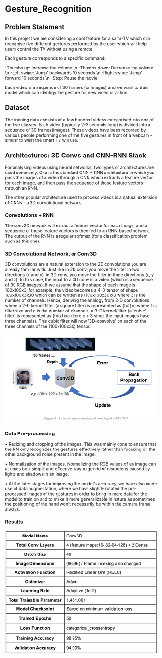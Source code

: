 # Gesture_Recognition

## Problem Statement
In this project we are considering a cool feature for a samr-TV which can recognise five different gestures performed by the user which will help users control the TV without using a remote.

Each gesture corresponds to a specific command:

-Thumbs up:  Increase the volume \n
-Thumbs down: Decrease the volume \n
-Left swipe: 'Jump' backwards 10 seconds \n
-Right swipe: 'Jump' forward 10 seconds \n
-Stop: Pause the movie

Each video is a sequence of 30 frames (or images) and we want to train model which can identigy the gesture for new video or action.

## Dataset
The training data consists of a few hundred videos categorised into one of the five classes. Each video (typically 2-3 seconds long) is divided into a sequence of 30 frames(images). These videos have been recorded by various people performing one of the five gestures in front of a webcam - similar to what the smart TV will use. 

## Architectures: 3D Convs and CNN-RNN Stack
For analysing videos using neural networks, two types of architectures are used commonly. One is the standard CNN + RNN architecture in which you pass the images of a video through a CNN which extracts a feature vector for each image, and then pass the sequence of these feature vectors through an RNN. 

The other popular architecture used to process videos is a natural extension of CNNs - a 3D convolutional network.

### Convolutions + RNN
The conv2D network will extract a feature vector for each image, and a sequence of these feature vectors is then fed to an RNN-based network. The output of the RNN is a regular softmax (for a classification problem such as this one).


### 3D Convolutional Network, or Conv3D
3D convolutions are a natural extension to the 2D convolutions you are already familiar with. Just like in 2D conv, you move the filter in two directions (x and y), in 3D conv, you move the filter in three directions (x, y and z). In this case, the input to a 3D conv is a video (which is a sequence of 30 RGB images). If we assume that the shape of each image is 100x100x3, for example, the video becomes a 4-D tensor of shape 100x100x3x30 which can be written as (100x100x30)x3 where 3 is the number of channels. Hence, deriving the analogy from 2-D convolutions where a 2-D kernel/filter (a square filter) is represented as (fxf)xc where f is filter size and c is the number of channels, a 3-D kernel/filter (a 'cubic' filter) is represented as (fxfxf)xc (here c = 3 since the input images have three channels). This cubic filter will now '3D-convolve' on each of the three channels of the (100x100x30) tensor.

![image](conv_3d.png)


### Data Pre-processing
• Resizing and cropping of the images. This was mainly done to ensure that the NN only recognizes the gestures effectively rather than focusing on the other background noise present in the image.

• Normalization of the images. Normalizing the RGB values of an image can at times be a simple and effective way to get rid of distortions caused by lights and shadows in an image.

• At the later stages for improving the model’s accuracy, we have also made use of data augmentation, where we have slightly rotated the pre-processed images of the gestures in order to bring in more data for the model to train on and to make it more generalizable in nature as sometimes the positioning of the hand won’t necessarily be within the camera frame always.

### Results
![image](gesture_rec_results.png)

